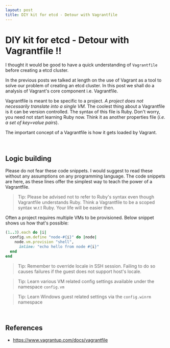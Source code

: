 ```yaml
---
layout: post
title: DIY kit for etcd - Detour with Vagrantfile
---
```


# DIY kit for etcd - Detour with Vagrantfile !!

I thought it would be good to have a quick understanding of `Vagrantfile` before creating a etcd cluster.

In the previous posts we talked at length on the use of Vagrant as a tool to solve our problem of creating an 
etcd cluster. In this post we shall do a analysis of Vagrant's core component i.e. Vagrantfile.

Vagrantfile is meant to be specific to a project. *A project does not necessarily translate into a single VM.* 
The coolest thing about a Vagrantfile is it can be version controlled. The syntax of this file is Ruby. 
Don't worry, you need not start learning Ruby now. Think it as another properties file (*i.e.  a set of  key=value pairs*).

The important concept of a Vagrantfile is how it gets loaded by Vagrant.

<br/>

## Logic building

Please do not fear these code snippets. I would suggest to read these without any assumptions on any programming language.
The code snippets are here, as these lines offer the simplest way to teach the power of a Vagrantfile.

> Tip: Please be advised not to refer to Ruby's syntax even though Vagrantfile understands Ruby.
Think a Vagrantfile to be a scoped syntax w.r.t Ruby. Your life will be easier then.

Often a project requires multiple VMs to be provisioned. Below snippet shows us how that's possible:

```ruby
(1..3).each do |i|
  config.vm.define "node-#{i}" do |node|
    node.vm.provision "shell",
      inline: "echo hello from node #{i}"
  end
end
```

> Tip: Remember to override locale in SSH session. Failing to do so causes failures if the guest
does not support host's locale.

> Tip: Learn various VM related config settings available under the namespace `config.vm`

> Tip: Learn Windows guest related settings via the `config.winrm` namespace

<br />

## References

- https://www.vagrantup.com/docs/vagrantfile
